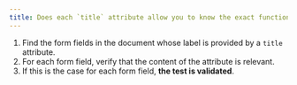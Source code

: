 ```yaml
---
title: Does each `title` attribute allow you to know the exact function of the [form field](#form-input-field) with which it is associated?
---
```


1. Find the form fields in the document whose label is provided by a `title` attribute.
2. For each form field, verify that the content of the attribute is relevant.
3. If this is the case for each form field, **the test is validated**.
